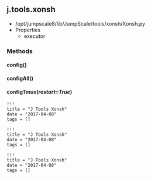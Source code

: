 <!-- toc -->
## j.tools.xonsh

- /opt/jumpscale8/lib/JumpScale/tools/xonsh/Xonsh.py
- Properties
    - executor

### Methods

#### config() 

#### configAll() 

#### configTmux(*restart=True*) 


```
!!!
title = "J Tools Xonsh"
date = "2017-04-08"
tags = []
```

```
!!!
title = "J Tools Xonsh"
date = "2017-04-08"
tags = []
```

```
!!!
title = "J Tools Xonsh"
date = "2017-04-08"
tags = []
```
